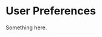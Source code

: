 [title]: # (User Preferences)
[tags]: # (XXX)
[priority]: # (6367)
# User Preferences
Something here.
